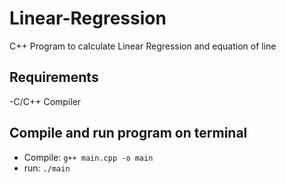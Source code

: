 # Linear-Regression
C++ Program to calculate Linear Regression and equation of line

## Requirements
-C/C++ Compiler

## Compile and run program on terminal
* Compile: ```g++ main.cpp -o main```
* run: ```./main```
